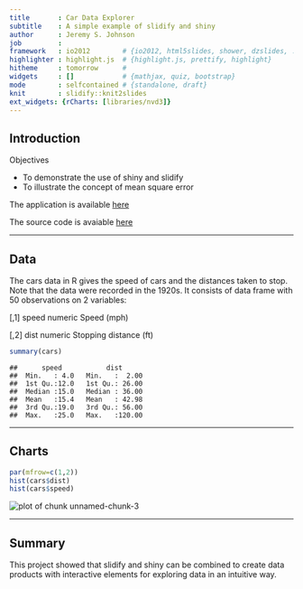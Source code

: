 ```yaml
---
title       : Car Data Explorer
subtitle    : A simple example of slidify and shiny
author      : Jeremy S. Johnson
job         : 
framework   : io2012        # {io2012, html5slides, shower, dzslides, ...}
highlighter : highlight.js  # {highlight.js, prettify, highlight}
hitheme     : tomorrow      # 
widgets     : []            # {mathjax, quiz, bootstrap}
mode        : selfcontained # {standalone, draft}
knit        : slidify::knit2slides
ext_widgets: {rCharts: [libraries/nvd3]}
---
```


## Introduction
Objectives
- To demonstrate the use of shiny and slidify
- To illustrate the concept of mean square error

The application is available [here](https://mojomadaian.shinyapps.io/DevelopingDataProducts/)

The source code is avaiable [here](https://github.com/jeremyesjohnson/DevelopingDataProducts)

---
## Data
The cars data in R gives the speed of cars and the distances taken to stop. Note that the data were recorded in the 1920s. It consists of data frame with 50 observations on 2 variables: 

[,1]     speed	 numeric	 Speed (mph)  

[,2]	 dist	 numeric	 Stopping distance (ft)  


```r
summary(cars)
```

```
##      speed           dist       
##  Min.   : 4.0   Min.   :  2.00  
##  1st Qu.:12.0   1st Qu.: 26.00  
##  Median :15.0   Median : 36.00  
##  Mean   :15.4   Mean   : 42.98  
##  3rd Qu.:19.0   3rd Qu.: 56.00  
##  Max.   :25.0   Max.   :120.00
```

---
## Charts

```r
par(mfrow=c(1,2))
hist(cars$dist)
hist(cars$speed)
```

![plot of chunk unnamed-chunk-3](assets/fig/unnamed-chunk-3-1.png) 

---
## Summary
This project showed that slidify and shiny can be combined to create data products with interactive elements for exploring data in an intuitive way.



